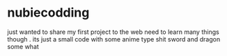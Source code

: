 # nubiecodding
just wanted to share my first project to the web need to learn many things though . its just a small code with some anime type shit sword and dragon some what 
